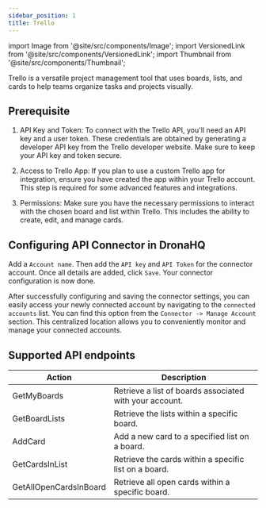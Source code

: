 ```yaml
---
sidebar_position: 1
title: Trello
---
```


import Image from '@site/src/components/Image';
import VersionedLink from '@site/src/components/VersionedLink';
import Thumbnail from '@site/src/components/Thumbnail';


Trello is a versatile project management tool that uses boards, lists, and cards to help teams organize tasks and projects visually. 


## Prerequisite


1. API Key and Token: To connect with the Trello API, you'll need an API key and a user token. These credentials are obtained by generating a developer API key from the Trello developer website. Make sure to keep your API key and token secure.

4. Access to Trello App: If you plan to use a custom Trello app for integration, ensure you have created the app within your Trello account. This step is required for some advanced features and integrations.

5. Permissions: Make sure you have the necessary permissions to interact with the chosen board and list within Trello. This includes the ability to create, edit, and manage cards.


## Configuring API Connector in DronaHQ

Add a `Account name`. Then add the `API key` and `API Token` for the connector account. Once all details are added, click `Save`. Your connector configuration is now done.

<figure>
  <Thumbnail src="/img/reference/connectors/trello/enterdetails.png" alt="Trello to be enter Sample details." />
</figure>


After successfully configuring and saving the connector settings, you can easily access your newly connected account by navigating to the `connected accounts` list. You can find this option from the `Connector -> Manage Account` section. This centralized location allows you to conveniently monitor and manage your connected accounts.

## Supported API endpoints


| Action                   | Description                                           |
|--------------------------|-------------------------------------------------------|
| GetMyBoards              | Retrieve a list of boards associated with your account. |
| GetBoardLists            | Retrieve the lists within a specific board.            |
| AddCard                  | Add a new card to a specified list on a board.        |
| GetCardsInList           | Retrieve the cards within a specific list on a board.  |
| GetAllOpenCardsInBoard   | Retrieve all open cards within a specific board.      |




